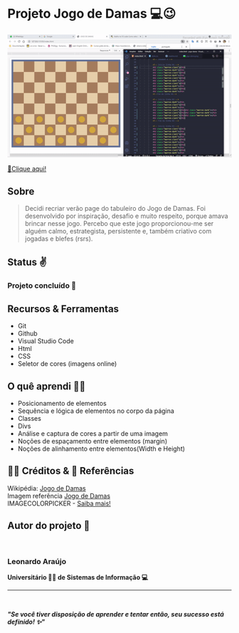 <h1>Projeto Jogo de Damas 💻😉</h1>

<img src="src/ezgif.com-gif-maker.gif">

<a href="https://araujoleonardo310.github.io/jogo-de-damas/">🔗Clique aqui!</a>

## Sobre

> Decidi recriar verão page do tabuleiro do Jogo de Damas. Foi desenvolvido por inspiração, desafio e muito respeito, porque amava brincar nesse jogo. Percebo que este jogo proporcionou-me ser alguém calmo, estrategista, persistente e, também criativo com jogadas e blefes (rsrs).

## Status ✌️

### Projeto concluído 🚀

## Recursos & Ferramentas 

* Git<br>
* Github<br>
* Visual Studio Code<br>
* Html<br>
* CSS<br>
* Seletor de cores (imagens online)

## O quê aprendi 🧑‍💻

- Posicionamento de elementos
- Sequência e lógica de elementos no corpo da página
- Classes
- Divs
- Análise e captura de cores a partir de uma imagem
- Noções de espaçamento entre elementos (margin)
- Noções de alinhamento entre elementos(Width e Height)


## 🐧🖖 Créditos & 🔗 Referências 

Wikipédia: [Jogo de Damas](https://pt.wikipedia.org/wiki/Damas)<br>
Imagem referência [Jogo de Damas](https://pt.wikipedia.org/wiki/Damas#/media/Ficheiro:International_draughts.jpg)<br>
IMAGECOLORPICKER - [Saiba mais!](https://imagecolorpicker.com/pt-pt)


## Autor do projeto 👊
<br>

### Leonardo Araújo <br>
**Universitário 🧑‍🎓 de Sistemas de Informação 💻**
<hr>
<br>

***"Se você tiver disposição de aprender e tentar então, seu sucesso está definido! ✨"*** 

